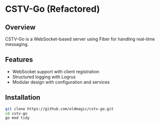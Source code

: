 # CSTV-Go (Refactored)

## Overview
CSTV-Go is a WebSocket-based server using Fiber for handling real-time messaging.

## Features
- WebSocket support with client registration
- Structured logging with Logrus
- Modular design with configuration and services

## Installation
```sh
git clone https://github.com/oldmagic/cstv-go.git
cd cstv-go
go mod tidy
